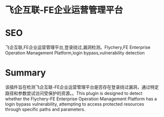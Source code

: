 # 飞企互联-FE企业运营管理平台
# SEO
飞企互联,FE企业运营管理平台,登录绕过,漏洞检测。Flychery,FE Enterprise Operation Management Platform,login bypass,vulnerability detection
# Summary
该插件旨在检测飞企互联-FE企业运营管理平台是否存在登录绕过漏洞，通过特定路径和参数尝试访问受保护的资源。。This plugin is designed to detect whether the Flychery-FE Enterprise Operation Management Platform has a login bypass vulnerability, attempting to access protected resources through specific paths and parameters.
